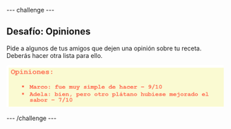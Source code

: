 \--- challenge \---

## Desafío: Opiniones

Pide a algunos de tus amigos que dejen una opinión sobre tu receta. Deberás hacer otra lista para ello.

![screenshot](images/recipe-reviews.png)

\--- /challenge \---